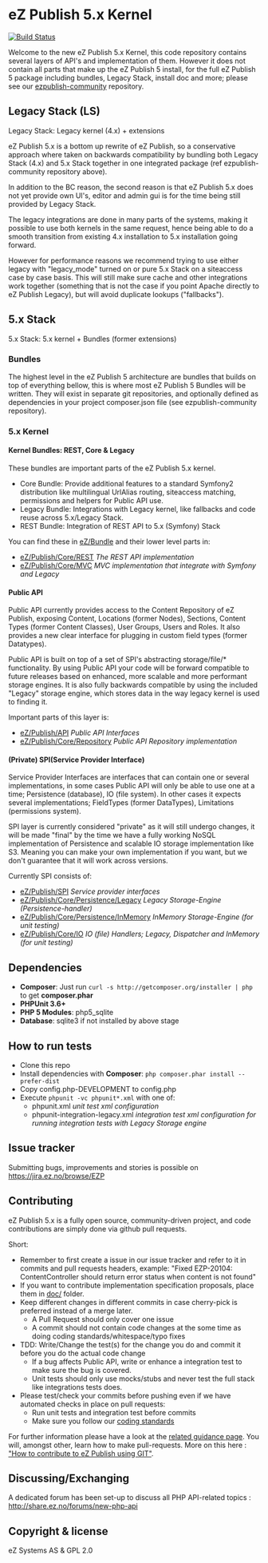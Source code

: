 # eZ Publish 5.x Kernel
[![Build Status](https://travis-ci.org/ezsystems/ezpublish-kernel.png?branch=master)](https://travis-ci.org/ezsystems/ezpublish-kernel)

Welcome to the new eZ Publish 5.x Kernel, this code repository contains several layers of API's and implementation of them.
However it does not contain all parts that make up the eZ Publish 5 install, for the full eZ Publish 5 package including
bundles, Legacy Stack, install doc and more; please see our [ezpublish-community](https://github.com/ezsystems/ezpublish-community) repository.

## Legacy Stack (LS)

Legacy Stack: Legacy kernel (4.x) + extensions

eZ Publish 5.x is a bottom up rewrite of eZ Publish, so a conservative approach where taken on backwards compatibility
by bundling both Legacy Stack (4.x) and 5.x Stack together in one integrated package (ref ezpublish-community repository above).

In addition to the BC reason, the second reason is that eZ Publish 5.x does not yet provide own UI's, editor and admin
gui is for the time being still provided by Legacy Stack.

The legacy integrations are done in many parts of the systems, making it possible to use both kernels in the same request,
hence being able to do a smooth transition from existing 4.x installation to 5.x installation going forward.

However for performance reasons we recommend trying to use either legacy with "legacy_mode" turned on or pure 5.x Stack
on a siteaccess case by case basis. This will still make sure cache and other integrations work together (something that
is not the case if you point Apache directly to eZ Publish Legacy), but will avoid duplicate lookups ("fallbacks").


## 5.x Stack

5.x Stack: 5.x kernel + Bundles (former extensions)

### Bundles
The highest level in the eZ Publish 5 architecture are bundles that builds on top of everything bellow, this is where
most eZ Publish 5 Bundles  will be written. They will exist in separate git repositories, and optionally
defined as dependencies in your project composer.json file (see ezpublish-community repository).

### 5.x Kernel

#### Kernel Bundles: REST, Core & Legacy
These bundles are important parts of the eZ Publish 5.x kernel.

* Core Bundle: Provide additional features to a standard Symfony2 distribution like multilingual UrlAlias routing,
  siteaccess matching, permissions and helpers for Public API use.
* Legacy Bundle: Integrations with Legacy kernel, like fallbacks and code reuse across 5.x/Legacy Stack.
* REST Bundle: Integration of REST API to 5.x (Symfony) Stack

You can find these in [eZ/Bundle](/ezsystems/ezpublish-kernel/tree/master/eZ/Bundle/) and their lower level parts in:
* [eZ/Publish/Core/REST](/ezsystems/ezpublish-kernel/tree/master/eZ/Publish/Core/REST/)  *The REST API implementation*
* [eZ/Publish/Core/MVC](/ezsystems/ezpublish-kernel/tree/master/eZ/Publish/Core/MVC/)  *MVC implementation that integrate with Symfony and Legacy*


#### Public API
Public API currently provides access to the Content Repository of eZ Publish, exposing Content, Locations
(former Nodes), Sections, Content Types (former Content Classes), User Groups, Users and Roles.
It also provides a new clear interface for plugging in custom field types (former Datatypes).

Public API is built on top of a set of SPI's abstracting storage/file/* functionality.
By using Public API your code will be forward compatible to future releases based on enhanced, more scalable and more
performant storage engines. It is also fully backwards compatible by using the included "Legacy" storage engine, which
stores data in the way legacy kernel is used to finding it.

Important parts of this layer is:
* [eZ/Publish/API](/ezsystems/ezpublish-kernel/tree/master/eZ/Publish/API/)  *Public API Interfaces*
* [eZ/Publish/Core/Repository](/ezsystems/ezpublish-kernel/tree/master/eZ/Publish/Core/Repository/)  *Public API Repository implementation*

#### (Private) SPI(Service Provider Interface)

Service Provider Interfaces are interfaces that can contain one or several implementations, in some cases Public API
will only be able to use one at a time; Persistence (database), IO (file system). In other cases it expects several
implementations; FieldTypes (former DataTypes), Limitations (permissions system).

SPI layer is currently considered "private" as it will still undergo changes, it will be made "final" by the time we
have a fully working NoSQL implementation of Persistence and scalable IO storage implementation like S3.
Meaning you can make your own implementation if you want, but we don't guarantee that it will work across versions.

Currently SPI consists of:
* [eZ/Publish/SPI](/ezsystems/ezpublish-kernel/tree/master/eZ/Publish/SPI/)  *Service provider interfaces*
* [eZ/Publish/Core/Persistence/Legacy](/ezsystems/ezpublish-kernel/tree/master/eZ/Publish/Core/Persistence/Legacy/)  *Legacy Storage-Engine (Persistence-handler)*
* [eZ/Publish/Core/Persistence/InMemory](/ezsystems/ezpublish-kernel/tree/master/eZ/Publish/Core/Persistence/InMemory/)  *InMemory Storage-Engine (for unit testing)*
* [eZ/Publish/Core/IO](/ezsystems/ezpublish-kernel/tree/master/eZ/Publish/Core/IO/)  *IO (file) Handlers; Legacy, Dispatcher and InMemory (for unit testing)*


## Dependencies
* **Composer**: Just run `curl -s http://getcomposer.org/installer | php` to get **composer.phar**
* **PHPUnit 3.6+**
* **PHP 5 Modules**: php5_sqlite
* **Database**: sqlite3 if not installed by above stage

## How to run tests
* Clone this repo
* Install dependencies with **Composer**: `php composer.phar install --prefer-dist`
* Copy config.php-DEVELOPMENT to config.php
* Execute `phpunit -vc phpunit*.xml` with one of:
  * phpunit.xml  *unit test xml configuration*
  * phpunit-integration-legacy.xml  *integration test xml configuration for running integration tests with Legacy Storage engine*

## Issue tracker
Submitting bugs, improvements and stories is possible on https://jira.ez.no/browse/EZP

## Contributing
eZ Publish 5.x is a fully open source, community-driven project, and code contributions are simply done via github pull requests.

Short:
* Remember to first create a issue in our issue tracker and refer to it in commits and pull requests headers, example:
  "Fixed EZP-20104: ContentController should return error status when content is not found"
* If you want to contribute implementation specification proposals, place them in [doc/](/ezsystems/ezpublish-kernel/tree/master/doc/) folder.
* Keep different changes in different commits in case cherry-pick is preferred instead of a merge later.
  * A Pull Request should only cover one issue
  * A commit should not contain code changes at the some time as doing coding standards/whitespace/typo fixes
* TDD: Write/Change the test(s) for the change you do and commit it before you do the actual code change
  * If a bug affects Public API, write or enhance a integration test to make sure the bug is covered.
  * Unit tests should only use mocks/stubs and never test the full stack like integrations tests does.
* Please test/check your commits before pushing even if we have automated checks in place on pull requests:
  * Run unit tests and integration test before commits
  * Make sure you follow our [coding standards](https://github.com/ezsystems/ezcs)

For further information please have a look at the [related guidance page](http://share.ez.no/get-involved/develop). You will, amongst other, learn how to make pull-requests. More on this here : ["How to contribute to eZ Publish using GIT"](http://share.ez.no/learn/ez-publish/how-to-contribute-to-ez-publish-using-git).

## Discussing/Exchanging
A dedicated forum has been set-up to discuss all PHP API-related topics : http://share.ez.no/forums/new-php-api

## Copyright & license
eZ Systems AS & GPL 2.0
